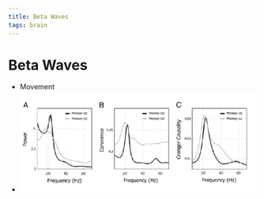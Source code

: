 ```yaml
---
title: Beta Waves
tags: brain
---
```


# Beta Waves
- Movement
- ![im](assets/Pasted%20Image%2020220502161106.png)






























































































